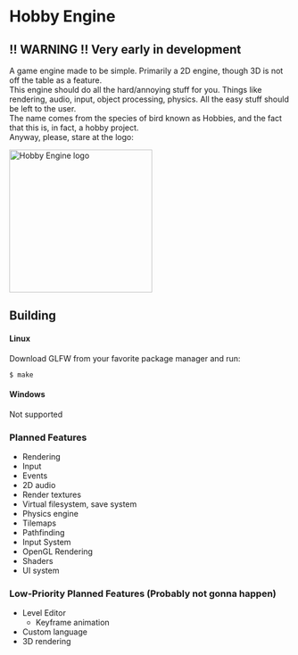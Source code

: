 # Hobby Engine

## !! WARNING !! Very early in development

A game engine made to be simple. Primarily a 2D engine, though 3D is not off the table as a feature.
<br>
This engine should do all the hard/annoying stuff for you. Things like rendering, audio, input, object processing, physics. All the easy stuff should be left to the user.
<br>
The name comes from the species of bird known as Hobbies, and the fact that this is, in fact, a hobby project.
<br>
Anyway, please, stare at the logo:

<picture>
  <source media="(prefers-color-scheme: dark)" srcset="assets/hobby-dark.png">
  <source media="(prefers-color-scheme: light)" srcset="assets/hobby-light.png">
  <img alt="Hobby Engine logo" width="256px" height="256px">
</picture>

## Building
#### Linux
Download GLFW from your favorite package manager and run:
```
$ make
```
#### Windows
Not supported

### Planned Features
- Rendering
- Input
- Events
- 2D audio
- Render textures
- Virtual filesystem, save system
- Physics engine
- Tilemaps
- Pathfinding
- Input System
- OpenGL Rendering
- Shaders
- UI system

### Low-Priority Planned Features (Probably not gonna happen)
- Level Editor
  - Keyframe animation
- Custom language
- 3D rendering
